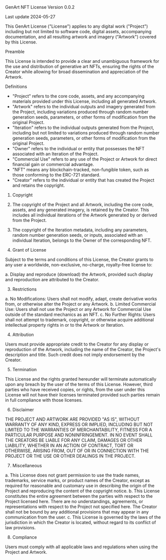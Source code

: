 GenArt NFT License
Version 0.0.2

Last update 2024-05-27

This GenArt License ("License") applies to any digital work ("Project") including but not limited to software code, digital assets, accompanying documentation, and all resulting artwork and imagery ("Artwork") covered by this License.

Preamble

This License is intended to provide a clear and unambiguous framework for the use and distribution of generative art NFTs, ensuring the rights of the Creator while allowing for broad dissemination and appreciation of the Artwork.

Definitions

- "Project" refers to the core code, assets, and any accompanying materials provided under this License, including all generated Artwork.
- "Artwork" refers to the individual outputs and imagery generated from the Project, including variations produced through random number generation seeds, parameters, or other forms of modification from the original Project.
- "Iteration" refers to the individual outputs generated from the Project, including but not limited to variations produced through random number generation seeds, parameters, or other forms of modification from the original Project.
- "Owner" refers to the individual or entity that possesses the NFT associated with an Iteration of the Project.
- "Commercial Use" refers to any use of the Project or Artwork for direct financial gain or commercial advantage.
- "NFT" means any blockchain-tracked, non-fungible token, such as those conforming to the ERC-721 standard.
- "Creator" refers to the individual or entity that has created the Project and retains the copyright.

1. Copyright

  1. The copyright of the Project and all Artwork, including the core code, assets, and any generated imagery, is retained by the Creator. This includes all individual iterations of the Artwork generated by or derived from the Project.
  2. The copyright of the Iteration metadata, including any parameters, random number generation seeds, or inputs, associated with an individual Iteration, belongs to the Owner of the corresponding NFT.

2. Grant of License

Subject to the terms and conditions of this License, the Creator grants to any user a worldwide, non-exclusive, no-charge, royalty-free license to:

a. Display and reproduce (download) the Artwork, provided such display and reproduction are attributed to the Creator.

3. Restrictions

a. No Modifications: Users shall not modify, adapt, create derivative works from, or otherwise alter the Project or any Artwork.
b. Limited Commercial Use: Users shall not use the Project or any Artwork for Commercial Use outside of the standard mechanics as an NFT.
c. No Further Rights: Users shall not attempt to trademark, copyright, or otherwise acquire additional intellectual property rights in or to the Artwork or Iteration.

4. Attribution

Users must provide appropriate credit to the Creator for any display or reproduction of the Artwork, including the name of the Creator, the Project's description and title. Such credit does not imply endorsement by the Creator.

5. Termination

This License and the rights granted hereunder will terminate automatically upon any breach by the user of the terms of this License. However, third parties who have received copies, or rights, from the user under this License will not have their licenses terminated provided such parties remain in full compliance with those licenses.

6. Disclaimer

THE PROJECT AND ARTWORK ARE PROVIDED "AS IS", WITHOUT WARRANTY OF ANY KIND, EXPRESS OR IMPLIED, INCLUDING BUT NOT LIMITED TO THE WARRANTIES OF MERCHANTABILITY, FITNESS FOR A PARTICULAR PURPOSE AND NONINFRINGEMENT. IN NO EVENT SHALL THE CREATORS BE LIABLE FOR ANY CLAIM, DAMAGES OR OTHER LIABILITY, WHETHER IN AN ACTION OF CONTRACT, TORT OR OTHERWISE, ARISING FROM, OUT OF OR IN CONNECTION WITH THE PROJECT OR THE USE OR OTHER DEALINGS IN THE PROJECT.

7. Miscellaneous

a. This License does not grant permission to use the trade names, trademarks, service marks, or product names of the Creator, except as required for reasonable and customary use in describing the origin of the Project and reproducing the content of the copyright notice.
b. This License constitutes the entire agreement between the parties with respect to the Project licensed here. There are no understandings, agreements, or representations with respect to the Project not specified here. The Creator shall not be bound by any additional provisions that may appear in any communication from the user.
c. This License is governed by the laws of the jurisdiction in which the Creator is located, without regard to its conflict of law provisions.

8. Compliance

Users must comply with all applicable laws and regulations when using the Project and Artwork.
